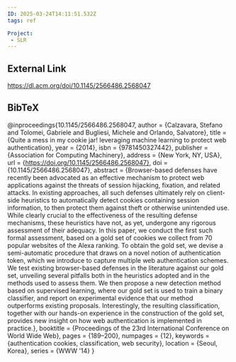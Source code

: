 ```yaml
---
ID: 2025-03-24T14:11:51.532Z
tags: ref

Project:
 - SLR
---
```

## External Link

https://dl.acm.org/doi/10.1145/2566486.2568047

## BibTeX

@inproceedings{10.1145/2566486.2568047, author = {Calzavara, Stefano and Tolomei, Gabriele and Bugliesi, Michele and Orlando, Salvatore}, title = {Quite a mess in my cookie jar! leveraging machine learning to protect web authentication}, year = {2014}, isbn = {9781450327442}, publisher = {Association for Computing Machinery}, address = {New York, NY, USA}, url = {https://doi.org/10.1145/2566486.2568047}, doi = {10.1145/2566486.2568047}, abstract = {Browser-based defenses have recently been advocated as an effective mechanism to protect web applications against the threats of session hijacking, fixation, and related attacks. In existing approaches, all such defenses ultimately rely on client-side heuristics to automatically detect cookies containing session information, to then protect them against theft or otherwise unintended use. While clearly crucial to the effectiveness of the resulting defense mechanisms, these heuristics have not, as yet, undergone any rigorous assessment of their adequacy. In this paper, we conduct the first such formal assessment, based on a gold set of cookies we collect from 70 popular websites of the Alexa ranking. To obtain the gold set, we devise a semi-automatic procedure that draws on a novel notion of authentication token, which we introduce to capture multiple web authentication schemes. We test existing browser-based defenses in the literature against our gold set, unveiling several pitfalls both in the heuristics adopted and in the methods used to assess them. We then propose a new detection method based on supervised learning, where our gold set is used to train a binary classifier, and report on experimental evidence that our method outperforms existing proposals. Interestingly, the resulting classification, together with our hands-on experience in the construction of the gold set, provides new insight on how web authentication is implemented in practice.}, booktitle = {Proceedings of the 23rd International Conference on World Wide Web}, pages = {189–200}, numpages = {12}, keywords = {authentication cookies, classification, web security}, location = {Seoul, Korea}, series = {WWW '14} }
